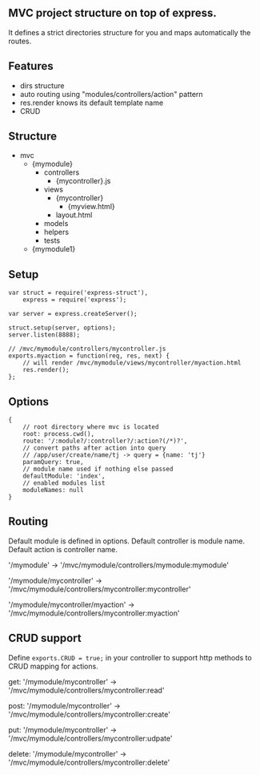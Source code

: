 ## MVC project structure on top of express.

It defines a strict directories structure for you and maps automatically the routes.

## Features
- dirs structure
- auto routing using "modules/controllers/action" pattern
- res.render knows its default template name
- CRUD

## Structure

- mvc
  - {mymodule}
    - controllers
      - {mycontroller}.js
    - views
      - {mycontroller}
         - {myview.html}
      - layout.html
    - models
    - helpers
    - tests
  - {mymodule1}

## Setup

    var struct = require('express-struct'),
        express = require('express');

    var server = express.createServer();

    struct.setup(server, options);
    server.listen(8888);

    // /mvc/mymodule/controllers/mycontroller.js
    exports.myaction = function(req, res, next) {
        // will render /mvc/mymodule/views/mycontroller/myaction.html
        res.render();
    };


## Options

    {
        // root directory where mvc is located
        root: process.cwd(),
        route: '/:module?/:controller?/:action?(/*)?',
        // convert paths after action into query
        // /app/user/create/name/tj -> query = {name: 'tj'}
        paramQuery: true,
        // module name used if nothing else passed
        defaultModule: 'index',
        // enabled modules list
        moduleNames: null
    }

## Routing

Default module is defined in options.
Default controller is module name.
Default action is controller name.

'/mymodule' -> '/mvc/mymodule/controllers/mymodule:mymodule'

'/mymodule/mycontroller' -> '/mvc/mymodule/controllers/mycontroller:mycontroller'

'/mymodule/mycontroller/myaction' -> '/mvc/mymodule/controllers/mycontroller:myaction'

## CRUD support

Define `exports.CRUD = true;` in your controller to support http methods to CRUD mapping for actions.

get: '/mymodule/mycontroller' -> '/mvc/mymodule/controllers/mycontroller:read'

post: '/mymodule/mycontroller' -> '/mvc/mymodule/controllers/mycontroller:create'

put: '/mymodule/mycontroller' -> '/mvc/mymodule/controllers/mycontroller:udpate'

delete: '/mymodule/mycontroller' -> '/mvc/mymodule/controllers/mycontroller:delete'


